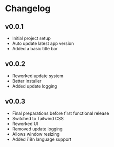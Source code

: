 # Changelog

## v0.0.1

- Initial project setup
- Auto update latest app version
- Added a basic title bar

## v0.0.2

- Reworked update system
- Better installer
- Added update logging

## v0.0.3

- Final preparations before first functional release
- Switched to Tailwind CSS
- Reworked UI
- Removed update logging
- Allows window resizing
- Added i18n language support

